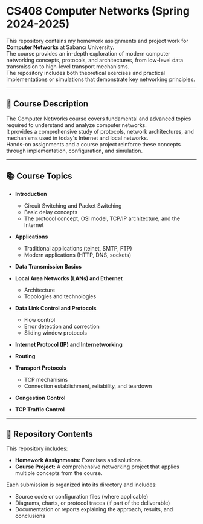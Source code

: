 # CS408 Computer Networks (Spring 2024-2025)

This repository contains my homework assignments and project work for **Computer Networks** at Sabancı University.  
The course provides an in-depth exploration of modern computer networking concepts, protocols, and architectures, from low-level data transmission to high-level transport mechanisms.  
The repository includes both theoretical exercises and practical implementations or simulations that demonstrate key networking principles.

---

## 🎯 Course Description

The Computer Networks course covers fundamental and advanced topics required to understand and analyze computer networks.  
It provides a comprehensive study of protocols, network architectures, and mechanisms used in today's Internet and local networks.  
Hands-on assignments and a course project reinforce these concepts through implementation, configuration, and simulation.

---

## 📚 Course Topics

- **Introduction**
  - Circuit Switching and Packet Switching
  - Basic delay concepts
  - The protocol concept, OSI model, TCP/IP architecture, and the Internet

- **Applications**
  - Traditional applications (telnet, SMTP, FTP)
  - Modern applications (HTTP, DNS, sockets)

- **Data Transmission Basics**

- **Local Area Networks (LANs) and Ethernet**
  - Architecture
  - Topologies and technologies

- **Data Link Control and Protocols**
  - Flow control
  - Error detection and correction
  - Sliding window protocols

- **Internet Protocol (IP) and Internetworking**

- **Routing**

- **Transport Protocols**
  - TCP mechanisms
  - Connection establishment, reliability, and teardown

- **Congestion Control**

- **TCP Traffic Control**

---

## 📝 Repository Contents

This repository includes:
- **Homework Assignments:** Exercises and solutions.
- **Course Project:** A comprehensive networking project that applies multiple concepts from the course.

Each submission is organized into its directory and includes:
- Source code or configuration files (where applicable)
- Diagrams, charts, or protocol traces (if part of the deliverable)
- Documentation or reports explaining the approach, results, and conclusions



